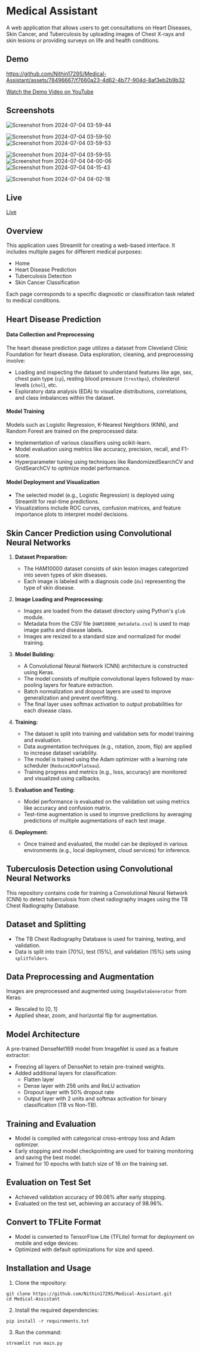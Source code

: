 # Medical Assistant

A web application that allows users to get consultations on Heart Diseases, Skin Cancer, and Tuberculosis by uploading images of Chest X-rays and skin lesions or providing surveys on life and health conditions.


## Demo


https://github.com/Nithin1729S/Medical-Assistant/assets/78496667/f7660a23-4d62-4b77-904d-8af3eb2b9b32





[Watch the Demo Video on YouTube](https://youtu.be/b8vmy75NC7w)
## Screenshots

![Screenshot from 2024-07-04 03-59-44](https://github.com/Nithin1729S/Medical-Assistant/assets/78496667/84a2044d-0842-4510-9584-36c9fe046753)

![Screenshot from 2024-07-04 03-59-50](https://github.com/Nithin1729S/Medical-Assistant/assets/78496667/7a4d0c15-68d7-4454-8db0-eb6e0cfd7d4c)
![Screenshot from 2024-07-04 03-59-53](https://github.com/Nithin1729S/Medical-Assistant/assets/78496667/025aa5d0-5cc9-40d2-998f-5f2c521eba7b)


![Screenshot from 2024-07-04 03-59-55](https://github.com/Nithin1729S/Medical-Assistant/assets/78496667/1b8bd03d-8993-4bab-b710-1d5db671e3f0)
![Screenshot from 2024-07-04 04-00-06](https://github.com/Nithin1729S/Medical-Assistant/assets/78496667/f4aaec4e-582f-4c86-be87-2d61fd2545b1)
![Screenshot from 2024-07-04 04-15-43](https://github.com/Nithin1729S/Medical-Assistant/assets/78496667/327d579f-ab2c-4add-b1e9-d4769bc630af)


![Screenshot from 2024-07-04 04-02-18](https://github.com/Nithin1729S/Medical-Assistant/assets/78496667/7d124617-e1c9-4ecf-8691-89be7e9d51fa)



## Live 

[Live](https://nithin1729s-medical-assistant-main-7hyyuw.streamlit.app/)


## Overview

This application uses Streamlit for creating a web-based interface. It includes multiple pages for different medical purposes:
- Home
- Heart Disease Prediction
- Tuberculosis Detection
- Skin Cancer Classification

Each page corresponds to a specific diagnostic or classification task related to medical conditions.

## Heart Disease Prediction

#### Data Collection and Preprocessing

The heart disease prediction page utilizes a dataset from Cleveland Clinic Foundation for heart disease. Data exploration, cleaning, and preprocessing involve:
- Loading and inspecting the dataset to understand features like age, sex, chest pain type (`cp`), resting blood pressure (`trestbps`), cholesterol levels (`chol`), etc.
- Exploratory data analysis (EDA) to visualize distributions, correlations, and class imbalances within the dataset.

#### Model Training

Models such as Logistic Regression, K-Nearest Neighbors (KNN), and Random Forest are trained on the preprocessed data:
- Implementation of various classifiers using scikit-learn.
- Model evaluation using metrics like accuracy, precision, recall, and F1-score.
- Hyperparameter tuning using techniques like RandomizedSearchCV and GridSearchCV to optimize model performance.

#### Model Deployment and Visualization

- The selected model (e.g., Logistic Regression) is deployed using Streamlit for real-time predictions.
- Visualizations include ROC curves, confusion matrices, and feature importance plots to interpret model decisions.


## Skin Cancer Prediction using Convolutional Neural Networks


1. **Dataset Preparation:**
   - The HAM10000 dataset consists of skin lesion images categorized into seven types of skin diseases.
   - Each image is labeled with a diagnosis code (`dx`) representing the type of skin disease.

2. **Image Loading and Preprocessing:**
   - Images are loaded from the dataset directory using Python's `glob` module.
   - Metadata from the CSV file (`HAM10000_metadata.csv`) is used to map image paths and disease labels.
   - Images are resized to a standard size and normalized for model training.

3. **Model Building:**
   - A Convolutional Neural Network (CNN) architecture is constructed using Keras.
   - The model consists of multiple convolutional layers followed by max-pooling layers for feature extraction.
   - Batch normalization and dropout layers are used to improve generalization and prevent overfitting.
   - The final layer uses softmax activation to output probabilities for each disease class.

4. **Training:**
   - The dataset is split into training and validation sets for model training and evaluation.
   - Data augmentation techniques (e.g., rotation, zoom, flip) are applied to increase dataset variability.
   - The model is trained using the Adam optimizer with a learning rate scheduler (`ReduceLROnPlateau`).
   - Training progress and metrics (e.g., loss, accuracy) are monitored and visualized using callbacks.

5. **Evaluation and Testing:**
   - Model performance is evaluated on the validation set using metrics like accuracy and confusion matrix.
   - Test-time augmentation is used to improve predictions by averaging predictions of multiple augmentations of each test image.

6. **Deployment:**
   - Once trained and evaluated, the model can be deployed in various environments (e.g., local deployment, cloud services) for inference.


## Tuberculosis Detection using Convolutional Neural Networks

This repository contains code for training a Convolutional Neural Network (CNN) to detect tuberculosis from chest radiography images using the TB Chest Radiography Database.

## Dataset and Splitting

- The TB Chest Radiography Database is used for training, testing, and validation.
- Data is split into train (70%), test (15%), and validation (15%) sets using `splitfolders`.

## Data Preprocessing and Augmentation

Images are preprocessed and augmented using `ImageDataGenerator` from Keras:
- Rescaled to [0, 1]
- Applied shear, zoom, and horizontal flip for augmentation.

## Model Architecture

A pre-trained DenseNet169 model from ImageNet is used as a feature extractor:
- Freezing all layers of DenseNet to retain pre-trained weights.
- Added additional layers for classification:
  - Flatten layer
  - Dense layer with 256 units and ReLU activation
  - Dropout layer with 50% dropout rate
  - Output layer with 2 units and softmax activation for binary classification (TB vs Non-TB).

## Training and Evaluation

- Model is compiled with categorical cross-entropy loss and Adam optimizer.
- Early stopping and model checkpointing are used for training monitoring and saving the best model.
- Trained for 10 epochs with batch size of 16 on the training set.

## Evaluation on Test Set

- Achieved validation accuracy of 99.06% after early stopping.
- Evaluated on the test set, achieving an accuracy of 98.96%.

## Convert to TFLite Format

- Model is converted to TensorFlow Lite (TFLite) format for deployment on mobile and edge devices:
- Optimized with default optimizations for size and speed.



## Installation and Usage

1. Clone the repository:
```shell
git clone https://github.com/Nithin1729S/Medical-Assistant.git
cd Medical-Assistant
```

2. Install the required dependencies: 
```shell
pip install -r requirements.txt
```

3. Run the command: 
```shell
streamlit run main.py
```



